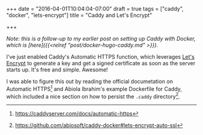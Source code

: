 +++
date = "2016-04-01T10:04:04-07:00"
draft = true
tags = ["caddy", "docker", "lets-encrypt"]
title = "Caddy and Let's Encrypt"

+++

*Note: this is a follow-up to my earlier post on setting up Caddy with Docker,
which is [here]({{<relref "post/docker-hugo-caddy.md" >}}).*

I've just enabled Caddy's Automatic HTTPS function, which leverages [Let's
Encrypt](https://letsencrypt.org/) to generate a key and get a signed
certificate as soon as the server starts up. It's free and simple. Awesome!

I was able to figure this out by reading the official documetation on
Automatic HTTPS[^1] and Abiola Ibrahim's example Dockerfile for Caddy, which
included a nice section on how to persist the `.caddy` directory[^2].

[^1]: https://caddyserver.com/docs/automatic-https
[^2]: https://github.com/abiosoft/caddy-docker#lets-encrypt-auto-ssl
